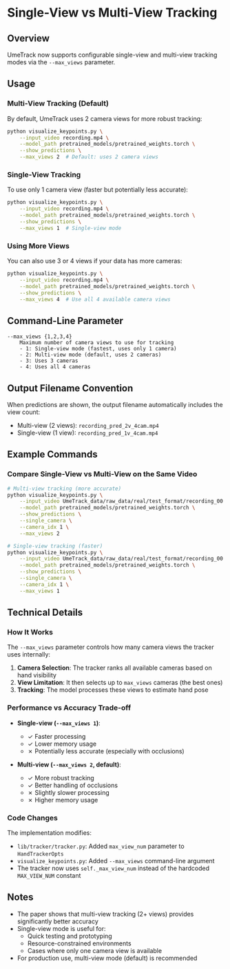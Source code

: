 # Single-View vs Multi-View Tracking

## Overview

UmeTrack now supports configurable single-view and multi-view tracking modes via the `--max_views` parameter.

## Usage

### Multi-View Tracking (Default)

By default, UmeTrack uses 2 camera views for more robust tracking:

```bash
python visualize_keypoints.py \
    --input_video recording.mp4 \
    --model_path pretrained_models/pretrained_weights.torch \
    --show_predictions \
    --max_views 2  # Default: uses 2 camera views
```

### Single-View Tracking

To use only 1 camera view (faster but potentially less accurate):

```bash
python visualize_keypoints.py \
    --input_video recording.mp4 \
    --model_path pretrained_models/pretrained_weights.torch \
    --show_predictions \
    --max_views 1  # Single-view mode
```

### Using More Views

You can also use 3 or 4 views if your data has more cameras:

```bash
python visualize_keypoints.py \
    --input_video recording.mp4 \
    --model_path pretrained_models/pretrained_weights.torch \
    --show_predictions \
    --max_views 4  # Use all 4 available camera views
```

## Command-Line Parameter

```
--max_views {1,2,3,4}
    Maximum number of camera views to use for tracking
    - 1: Single-view mode (fastest, uses only 1 camera)
    - 2: Multi-view mode (default, uses 2 cameras)
    - 3: Uses 3 cameras
    - 4: Uses all 4 cameras
```

## Output Filename Convention

When predictions are shown, the output filename automatically includes the view count:

- Multi-view (2 views): `recording_pred_2v_4cam.mp4`
- Single-view (1 view): `recording_pred_1v_4cam.mp4`

## Example Commands

### Compare Single-View vs Multi-View on the Same Video

```bash
# Multi-view tracking (more accurate)
python visualize_keypoints.py \
    --input_video UmeTrack_data/raw_data/real/test_format/recording_00.mp4 \
    --model_path pretrained_models/pretrained_weights.torch \
    --show_predictions \
    --single_camera \
    --camera_idx 1 \
    --max_views 2

# Single-view tracking (faster)
python visualize_keypoints.py \
    --input_video UmeTrack_data/raw_data/real/test_format/recording_00.mp4 \
    --model_path pretrained_models/pretrained_weights.torch \
    --show_predictions \
    --single_camera \
    --camera_idx 1 \
    --max_views 1
```

## Technical Details

### How It Works

The `--max_views` parameter controls how many camera views the tracker uses internally:

1. **Camera Selection**: The tracker ranks all available cameras based on hand visibility
2. **View Limitation**: It then selects up to `max_views` cameras (the best ones)
3. **Tracking**: The model processes these views to estimate hand pose

### Performance vs Accuracy Trade-off

- **Single-view (`--max_views 1`)**:
  - ✓ Faster processing
  - ✓ Lower memory usage
  - ✗ Potentially less accurate (especially with occlusions)

- **Multi-view (`--max_views 2`, default)**:
  - ✓ More robust tracking
  - ✓ Better handling of occlusions
  - ✗ Slightly slower processing
  - ✗ Higher memory usage

### Code Changes

The implementation modifies:
- `lib/tracker/tracker.py`: Added `max_view_num` parameter to `HandTrackerOpts`
- `visualize_keypoints.py`: Added `--max_views` command-line argument
- The tracker now uses `self._max_view_num` instead of the hardcoded `MAX_VIEW_NUM` constant

## Notes

- The paper shows that multi-view tracking (2+ views) provides significantly better accuracy
- Single-view mode is useful for:
  - Quick testing and prototyping
  - Resource-constrained environments
  - Cases where only one camera view is available
- For production use, multi-view mode (default) is recommended

